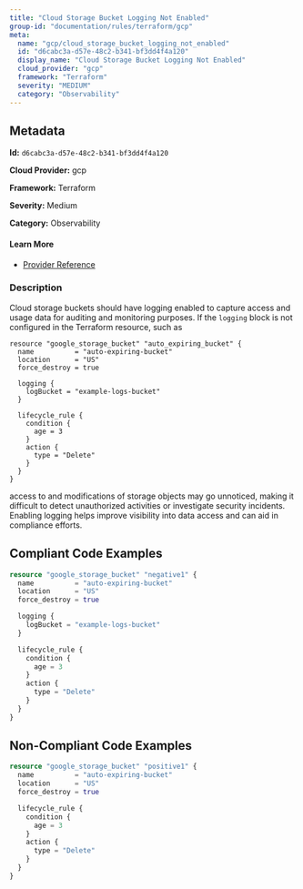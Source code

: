 ```yaml
---
title: "Cloud Storage Bucket Logging Not Enabled"
group-id: "documentation/rules/terraform/gcp"
meta:
  name: "gcp/cloud_storage_bucket_logging_not_enabled"
  id: "d6cabc3a-d57e-48c2-b341-bf3dd4f4a120"
  display_name: "Cloud Storage Bucket Logging Not Enabled"
  cloud_provider: "gcp"
  framework: "Terraform"
  severity: "MEDIUM"
  category: "Observability"
---
```

## Metadata

**Id:** `d6cabc3a-d57e-48c2-b341-bf3dd4f4a120`

**Cloud Provider:** gcp

**Framework:** Terraform

**Severity:** Medium

**Category:** Observability

#### Learn More

 - [Provider Reference](https://registry.terraform.io/providers/hashicorp/google/latest/docs/resources/storage_bucket#log_bucket)

### Description

 Cloud storage buckets should have logging enabled to capture access and usage data for auditing and monitoring purposes. If the `logging` block is not configured in the Terraform resource, such as  

```
resource "google_storage_bucket" "auto_expiring_bucket" {
  name          = "auto-expiring-bucket"
  location      = "US"
  force_destroy = true

  logging {
    logBucket = "example-logs-bucket"
  }

  lifecycle_rule {
    condition {
      age = 3
    }
    action {
      type = "Delete"
    }
  }
}
```

access to and modifications of storage objects may go unnoticed, making it difficult to detect unauthorized activities or investigate security incidents. Enabling logging helps improve visibility into data access and can aid in compliance efforts.


## Compliant Code Examples
```terraform
resource "google_storage_bucket" "negative1" {
  name          = "auto-expiring-bucket"
  location      = "US"
  force_destroy = true

  logging {
	logBucket = "example-logs-bucket"
  }

  lifecycle_rule {
    condition {
      age = 3
    }
    action {
      type = "Delete"
    }
  }
}
```
## Non-Compliant Code Examples
```terraform
resource "google_storage_bucket" "positive1" {
  name          = "auto-expiring-bucket"
  location      = "US"
  force_destroy = true

  lifecycle_rule {
    condition {
      age = 3
    }
    action {
      type = "Delete"
    }
  }
}

```